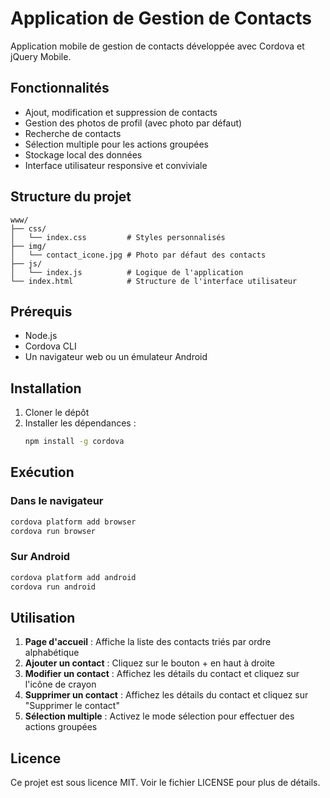# Application de Gestion de Contacts

Application mobile de gestion de contacts développée avec Cordova et jQuery Mobile.

## Fonctionnalités

- Ajout, modification et suppression de contacts
- Gestion des photos de profil (avec photo par défaut)
- Recherche de contacts
- Sélection multiple pour les actions groupées
- Stockage local des données
- Interface utilisateur responsive et conviviale

## Structure du projet

```
www/
├── css/
│   └── index.css         # Styles personnalisés
├── img/
│   └── contact_icone.jpg # Photo par défaut des contacts
├── js/
│   └── index.js          # Logique de l'application
└── index.html            # Structure de l'interface utilisateur
```

## Prérequis

- Node.js
- Cordova CLI
- Un navigateur web ou un émulateur Android

## Installation

1. Cloner le dépôt
2. Installer les dépendances :
   ```bash
   npm install -g cordova
   ```

## Exécution

### Dans le navigateur
```bash
cordova platform add browser
cordova run browser
```

### Sur Android
```bash
cordova platform add android
cordova run android
```

## Utilisation

1. **Page d'accueil** : Affiche la liste des contacts triés par ordre alphabétique
2. **Ajouter un contact** : Cliquez sur le bouton + en haut à droite
3. **Modifier un contact** : Affichez les détails du contact et cliquez sur l'icône de crayon
4. **Supprimer un contact** : Affichez les détails du contact et cliquez sur "Supprimer le contact"
5. **Sélection multiple** : Activez le mode sélection pour effectuer des actions groupées

## Licence

Ce projet est sous licence MIT. Voir le fichier LICENSE pour plus de détails.
